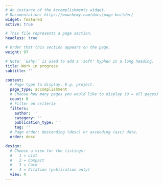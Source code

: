 ```yaml
---
# An instance of the Accomplishments widget.
# Documentation: https://wowchemy.com/docs/page-builder/
widget: featured
active: true 

# This file represents a page section.
headless: true

# Order that this section appears on the page.
weight: 97

# Note: `&shy;` is used to add a 'soft' hyphen in a long heading.
title: Work in progress
subtitle: ''

content:
  # Page type to display. E.g. project.
  page_type: accomplishment
  # Choose how many pages you would like to display (0 = all pages)
  count: 0
  # Filter on criteria
  filters:
    author: ''
    category: ''
    publication_type: ''
    tag: ''
  # Page order: descending (desc) or ascending (asc) date.
  order: desc

design:
  # Choose a view for the listings:
  #   1 = List
  #   2 = Compact
  #   3 = Card
  #   4 = Citation (publication only)
  view: 4
---
```

